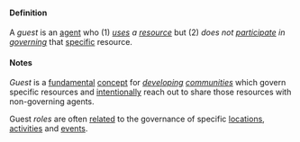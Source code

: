#### Definition

A *guest* is an [agent](https://github.com/gcassel/Modular-Organization-Terminology/blob/master/terms/agent.md) who (1) *[uses](https://github.com/gcassel/Modular-Organization-Terminology/blob/master/terms/use.md) a [resource](https://github.com/gcassel/Modular-Organization-Terminology/blob/master/terms/resource.md)* but (2) *does not [participate](https://github.com/gcassel/Modular-Organization-Terminology/blob/master/terms/participate.md) in [governing](https://github.com/gcassel/Modular-Organization-Terminology/blob/master/terms/govern.md)* that [specific](https://github.com/gcassel/Modular-Organization-Terminology/blob/master/terms/specific.md) resource.
	
#### Notes
  
*Guest* is a [fundamental](https://github.com/gcassel/Modular-Organization-Terminology/blob/master/terms/base.md) [concept](https://github.com/gcassel/Modular-Organization-Terminology/blob/master/terms/concept.md) for *[developing](https://github.com/gcassel/Modular-Organization-Terminology/blob/master/terms/develop.md) [communities](https://github.com/gcassel/Modular-Organization-Terminology/blob/master/terms/community.md)* which govern specific resources and [intentionally](https://github.com/gcassel/Modular-Organization-Terminology/blob/master/terms/intend.md) reach out to share those resources with non-governing agents.
  
Guest *roles* are often [related](https://github.com/gcassel/Modular-Organization-Terminology/blob/master/terms/relate.md) to the governance of specific [locations](https://github.com/gcassel/Modular-Organization-Terminology/blob/master/terms/location.md), [activities](https://github.com/gcassel/Modular-Organization-Terminology/blob/master/terms/activity.md) and [events](https://github.com/gcassel/Modular-Organization-Terminology/blob/master/terms/event.md).
